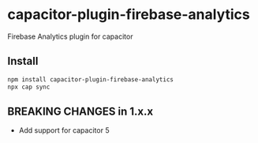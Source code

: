 # capacitor-plugin-firebase-analytics

Firebase Analytics plugin for capacitor

## Install

```bash
npm install capacitor-plugin-firebase-analytics
npx cap sync
```


## BREAKING CHANGES in 1.x.x

- Add support for capacitor 5

